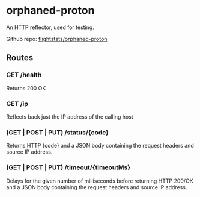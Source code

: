 # orphaned-proton
An HTTP reflector, used for testing.

Github repo: [flightstats/orphaned-proton](https://github.com/flightstats/orphaned-proton)

## Routes

### GET /health

Returns 200 OK

### GET /ip

Reflects back just the IP address of the calling host

### (GET | POST | PUT) /status/{code}

Returns HTTP {code} and a JSON body containing the request headers and source IP address.

### (GET | POST | PUT) /timeout/{timeoutMs}

Delays for the given number of milliseconds before returning HTTP 200/OK and a JSON body containing the request headers and source IP address.

